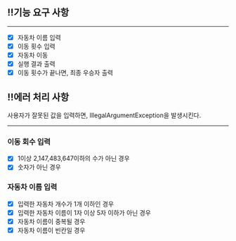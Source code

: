 ## ‼️기능 요구 사항

---

- [x] 자동차 이름 입력
- [x] 이동 횟수 입력
- [x] 자동차 이동
- [x] 실행 결과 출력
- [x] 이동 횟수가 끝나면, 최종 우승자 출력

## ‼️에러 처리 사항
사용자가 잘못된 값을 입력하면, IllegalArgumentException을 발생시킨다.

---

### 이동 회수 입력
- [x] 1이상 2,147,483,647이하의 수가 아닌 경우
- [x] 숫자가 아닌 경우

### 자동차 이름 입력

- [x] 입력한 자동차 개수가 1개 이하인 경우
- [x] 입력한 자동차 이름이 1자 이상 5자 이하가 아닌 경우
- [x] 자동차 이름이 중복될 경우
- [x] 자동차 이름이 빈칸일 경우